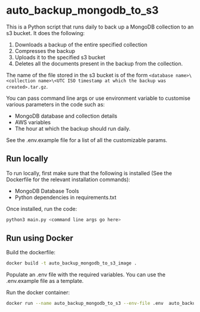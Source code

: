 # auto_backup_mongodb_to_s3

This is a Python script that runs daily to back up a MongoDB collection to an s3 bucket. It does the following:
1. Downloads a backup of the entire specified collection
2. Compresses the backup
3. Uploads it to the specified s3 bucket
4. Deletes all the documents present in the backup from the collection.

The name of the file stored in the s3 bucket is of the form `<database name>\<collection name>\<UTC ISO timestamp at which the backup was created>.tar.gz`.

You can pass command line args or use environment variable to customise various parameters in the code such as:
- MongoDB database and collection details
- AWS variables
- The hour at which the backup should run daily.

See the .env.example file for a list of all the customizable params.

## Run locally

To run locally, first make sure that the following is installed (See the Dockerfile for the relevant installation commands):
- MongoDB Database Tools
- Python dependencies in requirements.txt

Once installed, run the code:

```bash
python3 main.py <command line args go here>
```

## Run using Docker

Build the dockerfile:

```bash
docker build -t auto_backup_mongodb_to_s3_image .
```

Populate an .env file with the required variables. You can use the .env.example file as a template.

Run the docker container:

```bash
docker run --name auto_backup_mongodb_to_s3 --env-file .env  auto_backup_mongodb_to_s3_image
```
